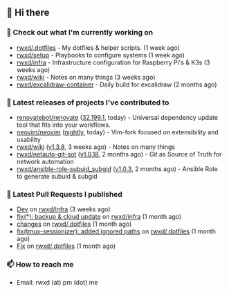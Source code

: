 ## 👋 Hi there

### 👷 Check out what I'm currently working on


- [rwxd/.dotfiles](https://github.com/rwxd/.dotfiles) - My dotfiles &amp; helper scripts. (1 week ago)
- [rwxd/setup](https://github.com/rwxd/setup) - Playbooks to configure systems (1 week ago)
- [rwxd/infra](https://github.com/rwxd/infra) - Infrastructure configuration for Raspberry Pi&#39;s &amp; K3s (3 weeks ago)
- [rwxd/wiki](https://github.com/rwxd/wiki) - Notes on many things (3 weeks ago)
- [rwxd/excalidraw-container](https://github.com/rwxd/excalidraw-container) - Daily build for excalidraw (2 months ago)

### 🔭 Latest releases of projects I've contributed to


- [renovatebot/renovate](https://github.com/renovatebot/renovate) ([32.199.1](https://github.com/renovatebot/renovate/releases/tag/32.199.1), today) - Universal dependency update tool that fits into your workflows.
- [neovim/neovim](https://github.com/neovim/neovim) ([nightly](https://github.com/neovim/neovim/releases/tag/nightly), today) - Vim-fork focused on extensibility and usability
- [rwxd/wiki](https://github.com/rwxd/wiki) ([v1.3.8](https://github.com/rwxd/wiki/releases/tag/v1.3.8), 3 weeks ago) - Notes on many things
- [rwxd/netauto-git-sot](https://github.com/rwxd/netauto-git-sot) ([v1.0.18](https://github.com/rwxd/netauto-git-sot/releases/tag/v1.0.18), 2 months ago) - Git as Source of Truth for network automation
- [rwxd/ansible-role-subuid_subgid](https://github.com/rwxd/ansible-role-subuid_subgid) ([v1.0.3](https://github.com/rwxd/ansible-role-subuid_subgid/releases/tag/v1.0.3), 2 months ago) - Ansible Role to generate subuid &amp; subgid

### 🔨 Latest Pull Requests I published


- [Dev](https://github.com/rwxd/infra/pull/65) on [rwxd/infra](https://github.com/rwxd/infra) (3 weeks ago)
- [fix(*): backup &amp; cloud update](https://github.com/rwxd/infra/pull/64) on [rwxd/infra](https://github.com/rwxd/infra) (1 month ago)
- [changes](https://github.com/rwxd/.dotfiles/pull/38) on [rwxd/.dotfiles](https://github.com/rwxd/.dotfiles) (1 month ago)
- [fix(tmux-sessionizer): added ignored paths](https://github.com/rwxd/.dotfiles/pull/37) on [rwxd/.dotfiles](https://github.com/rwxd/.dotfiles) (1 month ago)
- [Fix](https://github.com/rwxd/.dotfiles/pull/36) on [rwxd/.dotfiles](https://github.com/rwxd/.dotfiles) (1 month ago)

### 📫 How to reach me

- Email: rwxd (at) pm (dot) me
